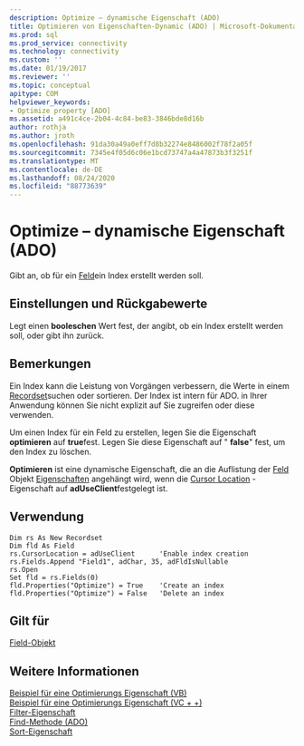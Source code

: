 ```yaml
---
description: Optimize – dynamische Eigenschaft (ADO)
title: Optimieren von Eigenschaften-Dynamic (ADO) | Microsoft-Dokumentation
ms.prod: sql
ms.prod_service: connectivity
ms.technology: connectivity
ms.custom: ''
ms.date: 01/19/2017
ms.reviewer: ''
ms.topic: conceptual
apitype: COM
helpviewer_keywords:
- Optimize property [ADO]
ms.assetid: a491c4ce-2b04-4c84-be83-3846bde8d16b
author: rothja
ms.author: jroth
ms.openlocfilehash: 91da30a49a0eff7d8b32274e8486002f78f2a05f
ms.sourcegitcommit: 7345e4f05d6c06e1bcd73747a4a47873b3f3251f
ms.translationtype: MT
ms.contentlocale: de-DE
ms.lasthandoff: 08/24/2020
ms.locfileid: "88773639"
---
```

# <a name="optimize-property-dynamic-ado"></a>Optimize – dynamische Eigenschaft (ADO)
Gibt an, ob für ein [Feld](./field-object.md)ein Index erstellt werden soll.  
  
## <a name="settings-and-return-values"></a>Einstellungen und Rückgabewerte  
 Legt einen **booleschen** Wert fest, der angibt, ob ein Index erstellt werden soll, oder gibt ihn zurück.  
  
## <a name="remarks"></a>Bemerkungen  
 Ein Index kann die Leistung von Vorgängen verbessern, die Werte in einem [Recordset](./recordset-object-ado.md)suchen oder sortieren. Der Index ist intern für ADO. in Ihrer Anwendung können Sie nicht explizit auf Sie zugreifen oder diese verwenden.  
  
 Um einen Index für ein Feld zu erstellen, legen Sie die Eigenschaft **optimieren** auf **true**fest. Legen Sie diese Eigenschaft auf " **false**" fest, um den Index zu löschen.  
  
 **Optimieren** ist eine dynamische Eigenschaft, die an die Auflistung der [Feld](./field-object.md) Objekt [Eigenschaften](./properties-collection-ado.md) angehängt wird, wenn die [Cursor Location](./cursorlocation-property-ado.md) -Eigenschaft auf **adUseClient**festgelegt ist.  
  
## <a name="usage"></a>Verwendung  
  
```  
Dim rs As New Recordset  
Dim fld As Field  
rs.CursorLocation = adUseClient      'Enable index creation  
rs.Fields.Append "Field1", adChar, 35, adFldIsNullable  
rs.Open  
Set fld = rs.Fields(0)  
fld.Properties("Optimize") = True    'Create an index  
fld.Properties("Optimize") = False   'Delete an index  
```  
  
## <a name="applies-to"></a>Gilt für  
 [Field-Objekt](./field-object.md)  
  
## <a name="see-also"></a>Weitere Informationen  
 [Beispiel für eine Optimierungs Eigenschaft (VB)](./optimize-property-example-vb.md)   
 [Beispiel für eine Optimierungs Eigenschaft (VC + +)](./optimize-property-example-vc.md)   
 [Filter-Eigenschaft](./filter-property.md)   
 [Find-Methode (ADO)](./find-method-ado.md)   
 [Sort-Eigenschaft](./sort-property.md)